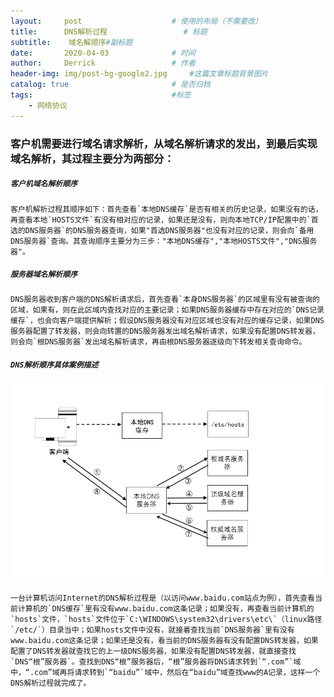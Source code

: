 ```yaml
---
layout:     post   				    # 使用的布局（不需要改）
title:      DNS解析过程 				# 标题 
subtitle:    域名解顺序#副标题
date:       2020-04-03 				# 时间
author:     Derrick 				# 作者
header-img: img/post-bg-google2.jpg 	#这篇文章标题背景图片
catalog: true 						# 是否归档
tags:								#标签
    - 网络协议
---
```


### **客户机需要进行域名请求解析，从域名解析请求的发出，到最后实现域名解析，其过程主要分为两部分：**


##### **`客户机域名解析顺序`**


	客户机解析过程其顺序如下：首先查看`本地DNS缓存`是否有相关的历史记录，如果没有的话，再查看本地`HOSTS文件`有没有相对应的记录，如果还是没有，则向本地TCP/IP配置中的`首选的DNS服务器`的DNS服务器查询，如果"首选DNS服务器"也没有对应的记录，则会向`备用DNS服务器`查询。其查询顺序主要分为三步："本地DNS缓存","本地HOSTS文件","DNS服务器"。


##### **`服务器域名解析顺序`**


	DNS服务器收到客户端的DNS解析请求后，首先查看`本身DNS服务器`的区域里有没有被查询的区域，如果有，则在此区域内查找对应的主要记录；如果DNS服务器缓存中存在对应的`DNS记录缓存`，也会向客户端提供解析；假设DNS服务器没有对应区域也没有对应的缓存记录，如果DNS服务器配置了转发器，则会向转置的DNS服务器发出域名解析请求，如果没有配置DNS转发器，则会向`根DNS服务器`发出域名解析请求，再由根DNS服务器逐级向下转发相关查询命令。




##### **`DNS解析顺序具体案例描述`**



![DNS](/img/2020-04-03-DNS解析过程/DNS解析图.png)


	一台计算机访问Internet的DNS解析过程是（以访问www.baidu.com站点为例），首先查看当前计算机的`DNS缓存`里有没有www.baidu.com这条记录；如果没有，再查看当前计算机的`hosts`文件，`hosts`文件位于`C:\WINDOWS\system32\drivers\etc\`（linux路径`/etc/`）目录当中；如果hosts文件中没有，就接着查找当前`DNS服务器`里有没有www.baidu.com这条记录；如果还是没有，看当前的DNS服务器有没有配置DNS转发器，如果配置了DNS转发器就查找它的上一级DNS服务器，如果没有配置DNS转发器，就直接查找`DNS“根”服务器`。查找到DNS“根”服务器后，“根”服务器将DNS请求转到`“.com”`域中，“.com”域再将请求转到`“baidu”`域中，然后在“baidu”域查找www的A记录，这样一个DNS解析过程就完成了。

